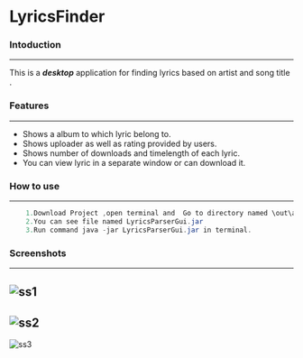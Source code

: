 # LyricsFinder 

### Intoduction
-----------

This is a ***desktop*** application for finding lyrics based on artist and song title .

### Features
___________

* Shows a album to which lyric belong to.
* Shows uploader as well as rating provided by users.
* Shows number of downloads and  timelength of each lyric.
* You can view lyric in a separate window or can download it.


### How to use
________

```java
    1.Download Project ,open terminal and  Go to directory named \out\artifacts\LyricsParserGui_jar
    2.You can see file named LyricsParserGui.jar
    3.Run command java -jar LyricsParserGui.jar in terminal.
```

### Screenshots
_________

![ss1](https://github.com/sacOO7/LyricsFinder/blob/master/Screenshots/Screenshot%20from%202016-04-03%2021:27:28.png)
-----------
![ss2](https://github.com/sacOO7/LyricsFinder/blob/master/Screenshots/Screenshot%20from%202016-04-03%2021:27:58.png)
-----------
![ss3](https://github.com/sacOO7/LyricsFinder/blob/master/Screenshots/Screenshot%20from%202016-04-03%2021:29:11.png)
<!--<img src="https://github.com/sacOO7/LyricsFinder/blob/master/Screenshots/Screenshot%20from%202016-04-03%2021:27:28.png" width="800" height="800" alt="Smiley face1" align="middle"><br>-->
<!--<img src="https://github.com/sacOO7/LyricsFinder/blob/master/Screenshots/Screenshot%20from%202016-04-03%2021:27:58.png" width="800" height="800" alt="Smiley face2" align="middle"><br>-->
<!--<img src="https://github.com/sacOO7/LyricsFinder/blob/master/Screenshots/Screenshot%20from%202016-04-03%2021:29:11.png" width="800" height="800" alt="Smiley face3" align="middle">-->






